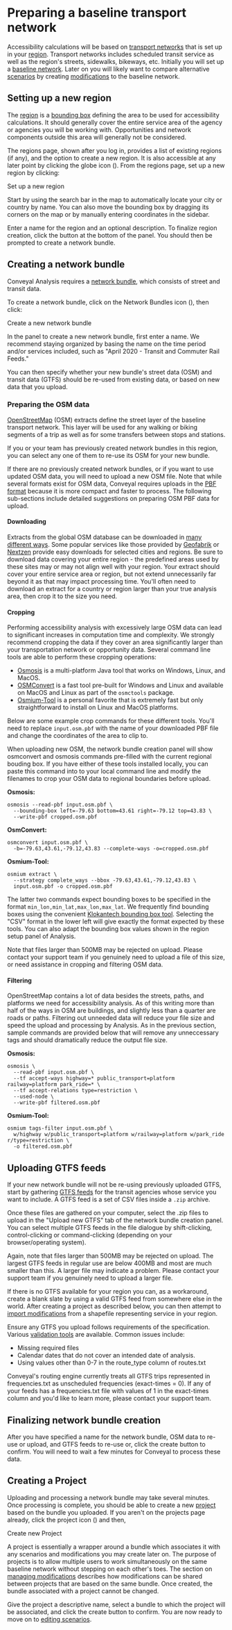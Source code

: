 # Preparing a baseline transport network

Accessibility calculations will be based on [transport networks](../glossary.md#transport-network) that is set up in your [region](../glossary.md#region). Transport networks includes scheduled transit service as well as the region's streets, sidewalks, bikeways, etc. Initially you will set up a [baseline network](../glossary.md#baseline-network). Later on you will likely want to compare alternative [scenarios](../glossary.md#scenario) by creating [modifications](../glossary.md#modification) to the baseline network.

## Setting up a new region

The [region](../glossary.md#region) is a [bounding box](https://wiki.openstreetmap.org/wiki/Bounding_Box) defining the area to be used for accessibility calculations. It should generally cover the entire service area of the agency or agencies you will be working with. Opportunities and network components outside this area will generally not be considered.

The regions page, shown after you log in, provides a list of existing regions (if any), and the option to create a new region. It is also accessible at any later point by clicking the globe icon (<i class="fa fa-globe"></i>). From the regions page, set up a new region by clicking:

<span class="btn btn-success"><i class="fa fa-plus"></i> Set up a new region</span>

Start by using the search bar in the map to automatically locate your city or country by name. You can also move the bounding box by dragging its corners on the map or by manually entering coordinates in the sidebar.

Enter a name for the region and an optional description. To finalize region creation, click the button at the bottom of the panel. You should then be prompted to create a network bundle.

## Creating a network bundle

Conveyal Analysis requires a [network bundle](../glossary.md#network-bundle), which consists of street and transit data.

To create a network bundle, click on the Network Bundles icon (<i class="fa fa-database"></i>), then click:

<span class="btn btn-success"><i class="fa fa-plus"></i> Create a new network bundle</span>

In the panel to create a new network bundle, first enter a name. We recommend staying organized by basing the name on the time period and/or services included, such as "April 2020 - Transit and Commuter Rail Feeds."

You can then specify whether your new bundle's street data (OSM) and transit data (GTFS) should be re-used from existing data, or based on new data that you upload.

### Preparing the OSM data

[OpenStreetMap](https://www.openstreetmap.org) (OSM) extracts define the street layer of the baseline transport network. This layer will be used for any walking or biking segments of a trip as well as for some transfers between stops and stations.

If you or your team has previously created network bundles in this region, you can select any one of them to re-use its OSM for your new bundle.

If there are no previously created network bundles, or if you want to use updated OSM data, you will need to upload a new OSM file. Note that while several formats exist for OSM data, Conveyal requires uploads in the [PBF format](https://wiki.openstreetmap.org/wiki/PBF_Format) because it is more compact and faster to process. The following sub-sections include detailed suggestions on preparing OSM PBF data for upload.

#### Downloading

Extracts from the global OSM database can be downloaded in [many different ways](https://wiki.openstreetmap.org/wiki/Downloading_data). Some popular services like those provided by [Geofabrik](http://download.geofabrik.de) or [Nextzen](https://metro-extracts.nextzen.org/) provide easy downloads for selected cities and regions. Be sure to download data covering your entire region - the predefined areas used by these sites may or may not align well with your region. Your extract should cover your entire service area or region, but not extend unnecessarily far beyond it as that may impact processing time. You'll often need to download an extract for a country or region larger than your true analysis area, then crop it to the size you need.

#### Cropping

Performing accessibility analysis with excessively large OSM data can lead to significant increases in computation time and complexity. We strongly recommend cropping the data if they cover an area significantly larger than your transportation network or opportunity data. Several command line tools are able to perform these cropping operations:

- [Osmosis](https://wiki.openstreetmap.org/wiki/Osmosis) is a multi-platform Java tool that works on Windows, Linux, and MacOS.
- [OSMConvert](https://wiki.openstreetmap.org/wiki/Osmconvert) is a fast tool pre-built for Windows and Linux and available on MacOS and Linux as part of the `osmctools` package.
- [Osmium-Tool](https://wiki.openstreetmap.org/wiki/Osmium) is a personal favorite that is extremely fast but only straightforward to install on Linux and MacOS platforms.

Below are some example crop commands for these different tools. You'll need to replace `input.osm.pbf` with the name of your downloaded PBF file and change the coordinates of the area to clip to.

When uploading new OSM, the network bundle creation panel will show osmconvert and osmosis commands pre-filled with the current regional bouding box. If you have either of these tools installed locally, you can paste this command into to your local command line and modify the filenames to crop your OSM data to regional boundaries before upload.

**Osmosis:**

```shell
osmosis --read-pbf input.osm.pbf \
  --bounding-box left=-79.63 bottom=43.61 right=-79.12 top=43.83 \
  --write-pbf cropped.osm.pbf
```

**OsmConvert:**

```shell
osmconvert input.osm.pbf \
  -b=-79.63,43.61,-79.12,43.83 --complete-ways -o=cropped.osm.pbf
```

**Osmium-Tool:**

```shell
osmium extract \
  --strategy complete_ways --bbox -79.63,43.61,-79.12,43.83 \
  input.osm.pbf -o cropped.osm.pbf
```

The latter two commands expect bounding boxes to be specified in the format `min_lon,min_lat,max_lon,max_lat`. We frequently find bounding boxes using the convenient [Klokantech bounding box tool](https://boundingbox.klokantech.com/). Selecting the "CSV" format in the lower left will give exactly the format expected by these tools. You can also adapt the bounding box values shown in the region setup panel of Analysis.

Note that files larger than 500MB may be rejected on upload. Please contact your support team if you genuinely need to upload a file of this size, or need assistance in cropping and filtering OSM data.

#### Filtering

OpenStreetMap contains a lot of data besides the streets, paths, and platforms we need for accessibility analysis. As of this writing more than half of the ways in OSM are buildings, and slightly less than a quarter are roads or paths. Filtering out unneeded data will reduce your file size and speed the upload and processing by Analysis. As in the previous section, sample commands are provided below that will remove any unneccessary tags and should dramatically reduce the output file size.

**Osmosis:**

```shell
osmosis \
  --read-pbf input.osm.pbf \
  --tf accept-ways highway=* public_transport=platform railway=platform park_ride=* \
  --tf accept-relations type=restriction \
  --used-node \
  --write-pbf filtered.osm.pbf
```

**Osmium-Tool:**

```shell
osmium tags-filter input.osm.pbf \
  w/highway w/public_transport=platform w/railway=platform w/park_ride r/type=restriction \
  -o filtered.osm.pbf
```

## Uploading GTFS feeds

If your new network bundle will not be re-using previously uploaded GTFS, start by gathering [GTFS feeds](../glossary.md#GTFS--GTFS-feed) for the transit agencies whose service you want to include. A GTFS feed is a set of CSV files inside a `.zip` archive.

Once these files are gathered on your computer, select the .zip files to upload in the "Upload new GTFS" tab of the network bundle creation panel. You can select multiple GTFS feeds in the file dialogue by shift-clicking, control-clicking or command-clicking (depending on your browser/operating system).

Again, note that files larger than 500MB may be rejected on upload. The largest GTFS feeds in regular use are below 400MB and most are much smaller than this. A larger file may indicate a problem. Please contact your support team if you genuinely need to upload a larger file.

If there is no GTFS available for your region you can, as a workaround, create a blank slate by using a valid GTFS feed from somewhere else in the world. After creating a project as described below, you can then attempt to [import modifications](../edit-scenario/usage.md#importing-modifications) from a shapefile representing service in your region.

Ensure any GTFS you upload follows requirements of the specification. Various [validation tools](https://gtfs.org/testing/) are available. Common issues include:

- Missing required files
- Calendar dates that do not cover an intended date of analysis.
- Using values other than 0-7 in the route_type column of routes.txt

Conveyal's routing engine currently treats all GTFS trips represented in frequencies.txt as unscheduled frequencies (exact-times = 0). If any of your feeds has a frequencies.txt file with values of 1 in the exact-times column and you'd like to learn more, please contact your support team.

## Finalizing network bundle creation

After you have specified a name for the network bundle, OSM data to re-use or upload, and GTFS feeds to re-use or, click the create button to confirm. You will need to wait a few minutes for Conveyal to process these data.

## Creating a Project

Uploading and processing a network bundle may take several minutes. Once processing is complete, you should be able to create a new [project](../glossary.md#project) based on the bundle you uploaded. If you aren't on the projects page already, click the project icon (<i class="fa fa-cubes"></i>) and then,

<span class="btn btn-success"><i class="fa fa-plus"></i> Create new Project</span>

A project is essentially a wrapper around a bundle which associates it with any scenarios and modifications you may create later on. The purpose of projects is to allow multiple users to work simultaneously on the same baseline network without stepping on each other's toes. The section on [managing modifications](../edit-scenario/usage.md#managing-mods) describes how modifications can be shared between projects that are based on the same bundle. Once created, the bundle associated with a project cannot be changed.

Give the project a descriptive name, select a bundle to which the project will be associated, and click the create button to confirm.
You are now ready to move on to [editing scenarios](../edit-scenario).
